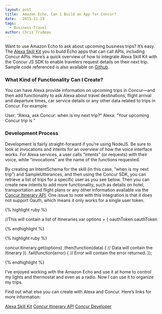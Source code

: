 ```yaml
---
layout: post
title:  Amazon Echo, Can I Build an App for Concur?
date:   2015-11-19
tags:
  - Business-Travel
author: Chris Trudeau
---
```


Want to use Amazon Echo to ask about upcoming business trips? It’s easy. The [Alexa Skill Kit][alexa-skill-kit] you to build Echo apps that can call APIs, including Concur APIs. Here’s a quick overview of how to integrate Alexa Skill Kit with the Concur JS SDK to enable travelers request details on their next trip. Sample code referenced is also available on [Github][github].

### What Kind of Functionality Can I Create?

You can have Alexa provide information on upcoming trips in Concur—and then add functionality to ask Alexa about travel destinations, flight arrival and departure times, car service details or any other data related to trips in Concur.
For example:

User: “Alexa, ask Concur: when is my next trip?”
Alexa: “Your upcoming Concur trip is <TripName>”

### Development Process

Development is fairly straight-forward if you’re using NodeJS. Be sure to look at invocations and intents for an overview of how the voice interface works. For Alexa services, a user calls “intents” (or requests) with their voice, while “invocations” are the name of the functions requested.

By creating an IntentSchema for the skill (in this case, “when is my next trip”) and SampleUtterances, and then using the Concur SDK, you can retrieve a list of trips for a specific user as you see below. Then you can create new intents to add more functionality, such as details on hotel, transportation and flight plans or any other information available via the [Concur Itinerary API][concur-itinerary-api]. One issue to note with this integration is that it does not support Oauth, which means it only works for a single user token.


{% highlight ruby %}

//This will contain a list of Itineraries
  var options = {
oauthToken:oauthToken


{% endhighlight %}

{% highlight ruby %}

concur.itinerary.get(options)
.then(function(data) {
  // Data will contain the Itinerary
})
.fail(function(error) {
  // Error will contain the error returned.
});

{% endhighlight %}

I’ve enjoyed working with the Amazon Echo and use it at home to control my lights and thermostat and even as a radio. Now I can use it to organize my trips.

Find out what else you can create with Alexa and Concur. Here’s links for more information:


[Alexa Skill Kit][alexa-skill-kit]
[Concur Itinerary API][concur-itinerary-api]
[Concur Developer][concur-developer]


[alexa-skill-kit]: https://developer.amazon.com/public/solutions/alexa/alexa-skills-kit/getting-started-guide
[github]: https://github.com/concurlabs/amazon-echo-concur
[concur-itinerary-api]: https://developer.concur.com/api-reference/travel/itinerary/itinerary.html
[concur-developer]: https://developer.concur.com
